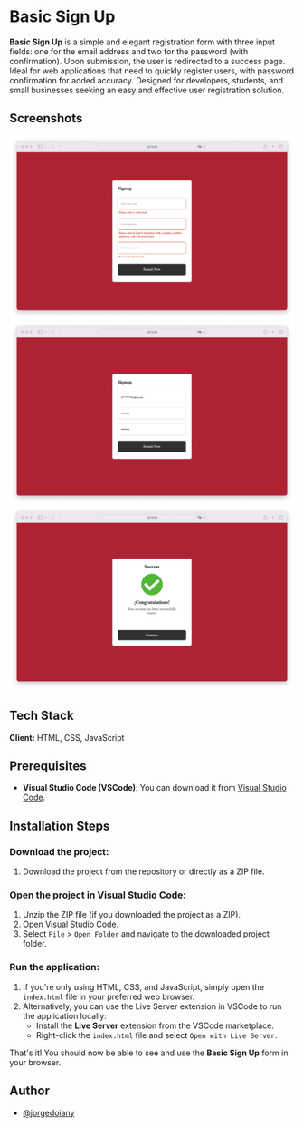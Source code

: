# Basic Sign Up

**Basic Sign Up** is a simple and elegant registration form with three input fields: one for the email address and two for the password (with confirmation). Upon submission, the user is redirected to a success page. Ideal for web applications that need to quickly register users, with password confirmation for added accuracy. Designed for developers, students, and small businesses seeking an easy and effective user registration solution.

## Screenshots

![App Screenshot](./assets/sign-form-1.png)
![App Screenshot](./assets/sign-form-2.png)
![App Screenshot](./assets/success-img.png)

## Tech Stack

**Client:** HTML, CSS, JavaScript

## Prerequisites

- **Visual Studio Code (VSCode)**: You can download it from [Visual Studio Code](https://code.visualstudio.com/).

## Installation Steps

### Download the project:

1. Download the project from the repository or directly as a ZIP file.

### Open the project in Visual Studio Code:

1. Unzip the ZIP file (if you downloaded the project as a ZIP).
2. Open Visual Studio Code.
3. Select `File` > `Open Folder` and navigate to the downloaded project folder.

### Run the application:

1. If you're only using HTML, CSS, and JavaScript, simply open the `index.html` file in your preferred web browser.
2. Alternatively, you can use the Live Server extension in VSCode to run the application locally:
   - Install the **Live Server** extension from the VSCode marketplace.
   - Right-click the `index.html` file and select `Open with Live Server`.

That's it! You should now be able to see and use the **Basic Sign Up** form in your browser.

## Author

- [@jorgedoiany](https://github.com/jorgedoiany)
